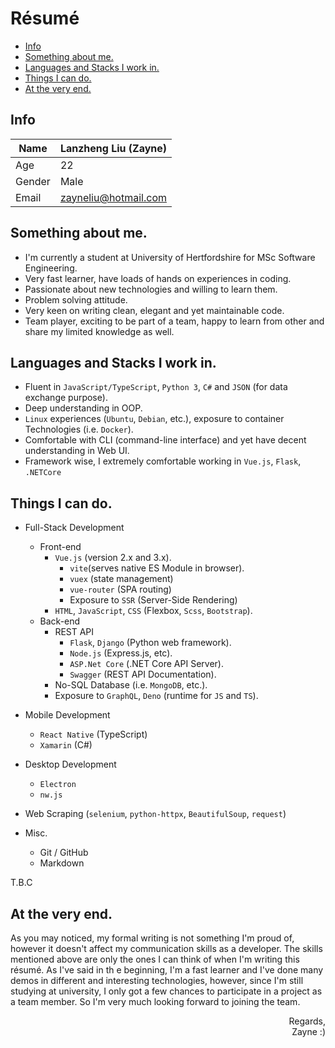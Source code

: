 # Résumé  <!-- omit in toc -->
- [Info](#info)
- [Something about me.](#something-about-me)
- [Languages and Stacks I work in.](#languages-and-stacks-i-work-in)
- [Things I can do.](#things-i-can-do)
- [At the very end.](#at-the-very-end)
## Info
| Name   | Lanzheng Liu (Zayne) |
| ------ | -------------------- |
| Age    | 22                   |
| Gender | Male                 |
| Email  | zayneliu@hotmail.com |

## Something about me.
- I'm currently a student at University of Hertfordshire for MSc Software Engineering.
- Very fast learner, have loads of hands on experiences in coding.
- Passionate about new technologies and willing to learn them.
- Problem solving attitude.
- Very keen on writing clean, elegant and yet maintainable code.
- Team player, exciting to be part of a team, happy to learn from other and share my limited knowledge as well.


## Languages and Stacks I work in.
- Fluent in `JavaScript/TypeScript`, `Python 3`, `C#` and `JSON` (for data exchange purpose).
- Deep understanding in OOP.
- `Linux` experiences (`Ubuntu`, `Debian`, etc.), exposure to container Technologies (i.e. `Docker`).
- Comfortable with CLI (command-line interface) and yet have decent understanding in Web UI.
- Framework wise, I extremely comfortable working in `Vue.js`, `Flask`, `.NETCore`

## Things I can do.
- Full-Stack Development
  - Front-end
    - `Vue.js` (version 2.x and 3.x).
      - `vite`(serves native ES Module in browser).
      - `vuex` (state management)
      - `vue-router` (SPA routing)
      - Exposure to `SSR` (Server-Side Rendering)
    - `HTML`, `JavaScript`, `CSS` (Flexbox, `Scss`, `Bootstrap`).
  - Back-end
    - REST API
      - `Flask`, `Django` (Python web framework).
      - `Node.js` (Express.js, etc).
      - `ASP.Net Core` (.NET Core API Server).
      - `Swagger` (REST API Documentation).
    - No-SQL Database (i.e. `MongoDB`,  etc.).
    - Exposure to `GraphQL`, `Deno` (runtime for `JS` and `TS`).

- Mobile Development
  - `React Native` (TypeScript)
  - `Xamarin` (C#)

- Desktop Development
  - `Electron`
  - `nw.js`

- Web Scraping (`selenium`, `python-httpx`, `BeautifulSoup`, `request`)

- Misc.
  - Git / GitHub
  - Markdown

T.B.C

## At the very end.
As you may noticed, my formal writing is not something I'm proud of, however it doesn't affect my communication skills as a developer. The skills mentioned above are only the ones I can think of when I'm writing this résumé. As I've said in th e beginning, I'm a fast learner and I've done many demos in different and interesting technologies, however, since I'm still studying at university, I only got a few chances to participate in a project as a team member. So I'm very much looking forward to joining the team.

<div style="text-align: end;" >
Regards,<br/>
Zayne :)
</div>